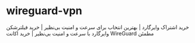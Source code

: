 # wireguard-vpn
خرید اشتراک وایرگارد | بهترین انتخاب برای سرعت و امنیت بی‌نظیر | خرید فیلترشکن وایرگارد با سرعت و امنیت بی‌نظیر | خرید اکانت WireGuard مطمئن
